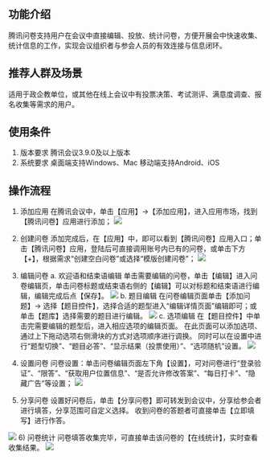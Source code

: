 ## 功能介绍
腾讯问卷支持用户在会议中直接编辑、投放、统计问卷，方便开展会中快速收集、统计信息的工作，实现会议组织者与参会人员的有效连接与信息闭环。

## 推荐人群及场景
适用于政企教单位，或其他在线上会议中有投票决策、考试测评、满意度调查、报名收集等需求的用户。

## 使用条件
1. 版本要求
腾讯会议3.9.0及以上版本
2. 系统要求
桌面端支持Windows、Mac
移动端支持Android、iOS

## 操作流程
1) 添加应用
在腾讯会议中，单击【应用】->【添加应用】，进入应用市场，找到【腾讯问卷】应用进行添加；
![](https://qcloudimg.tencent-cloud.cn/raw/7988b1633eddd54a5f3b1b1a12ef22a2.jpg)
2) 创建问卷
添加完成后，在【应用】中，即可以看到【腾讯问卷】应用入口；单击【腾讯问卷】应用，登陆后可直接调用账号内已有的问卷，或单击下方【+】，根据需求“创建空白问卷”或选择“模版创建问卷”；
![](https://qcloudimg.tencent-cloud.cn/raw/ea2e2ec354a864a2254c1827f3732f52.jpg)
3) 编辑问卷
a.  欢迎语和结束语编辑
单击需要编辑的问卷，单击【编辑】进入问卷编辑页，单击问卷标题或结束语右侧的【编辑】可以对标题和结束语进行编辑，编辑完成后点【保存】。
![](https://qcloudimg.tencent-cloud.cn/raw/8af5f9c6ceb1de76de3a6aabf822bcb9.jpg)
b. 题目编辑
在问卷编辑页面单击【添加问题】-> 选择【题目控件】，选择合适的题型进入“编辑详情页面”编辑即可；或单击【题库】选择需要的题目进行编辑。
![](https://qcloudimg.tencent-cloud.cn/raw/847556214298184f3c5b54955199a209.jpg)
c. 选项编辑
在【题目控件】中单击完需要编辑的题型后，进入相应选项的编辑页面。
在此页面可以添加选项、通过上下拖动选项右侧滑块的方式对选项顺序进行调换。
同时可以在设置中进行“题型切换”、“题目必答”、“显示结果（投票使用）”、“选项随机”设置。
![](https://qcloudimg.tencent-cloud.cn/raw/9d6cb58185deb2fd5b3a4e0947809b9b.jpg)

4) 设置问卷
问卷设置：单击问卷编辑页面左下角【设置】，可对问卷进行“登录验证”、“限答”、“获取用户位置信息”、“是否允许修改答案”、“每日打卡”、“隐藏广告”等设置；
![](https://qcloudimg.tencent-cloud.cn/raw/f0433c9cd9fbd73a24d31f1533ff9a5f.jpg)
5) 分享问卷
设置好问卷后，单击【分享问卷】即可转发到会议中，分享给参会者进行填答，分享范围可自定义选择。
收到问卷的答题者可直接单击【立即填写】进行作答。

![](https://qcloudimg.tencent-cloud.cn/raw/c5e222ca376795d9c9678ef3cc10c821.jpg)
6) 问卷统计
问卷填答收集完毕，可直接单击该问卷的【在线统计】，实时查看收集结果。
![](https://qcloudimg.tencent-cloud.cn/raw/f02940a9add8ff2e995e1291b0628d5b.jpg)
